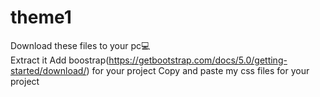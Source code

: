 # theme1
Download these files to your pc💻<br/>
Extract it
Add boostrap(https://getbootstrap.com/docs/5.0/getting-started/download/) for your project
Copy and paste my css files for your project
